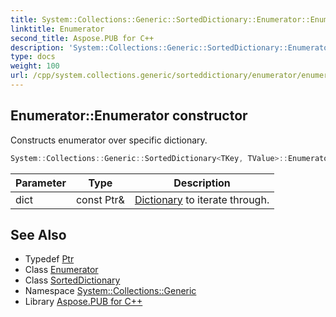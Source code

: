 ```yaml
---
title: System::Collections::Generic::SortedDictionary::Enumerator::Enumerator constructor
linktitle: Enumerator
second_title: Aspose.PUB for C++
description: 'System::Collections::Generic::SortedDictionary::Enumerator::Enumerator constructor. Constructs enumerator over specific dictionary in C++.'
type: docs
weight: 100
url: /cpp/system.collections.generic/sorteddictionary/enumerator/enumerator/
---
```

## Enumerator::Enumerator constructor


Constructs enumerator over specific dictionary.

```cpp
System::Collections::Generic::SortedDictionary<TKey, TValue>::Enumerator::Enumerator(const Ptr &dict)
```


| Parameter | Type | Description |
| --- | --- | --- |
| dict | const Ptr\& | [Dictionary](../../../dictionary/) to iterate through. |

## See Also

* Typedef [Ptr](../../ptr/)
* Class [Enumerator](../)
* Class [SortedDictionary](../../)
* Namespace [System::Collections::Generic](../../../)
* Library [Aspose.PUB for C++](../../../../)
